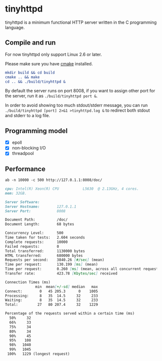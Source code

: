 # tinyhttpd


tinyhttpd is a minimum functional HTTP server written in the C programming language.

## Compile and run

For now tinyhttpd only support Linux 2.6 or later.

Please make sure you have [cmake](https://cmake.org) installed.

```cmake
mkdir build && cd build
cmake .. && make
cd .. && ./build/tinyhttpd &
```

By default the server runs on port 8008, if you want to assign other port for the server, run it as `./build/tinyhttpd port &`.

In order to avoid showing too much stdout/stderr message, you can run `./build/tinyhttpd [port] 2>&1 >tinyhttpd.log &` to redirect both stdout and stderr to a log file.

## Programming model

- [x] epoll
- [x] non-blocking I/O
- [x] threadpool

## Performance 

```markdown
ab -n 10000 -c 500 http://127.0.1.1:8008/doc/
```

```markdown
cpu: Intel(R) Xeon(R) CPU           L5630  @ 2.13GHz, 4 cores.
mem: 32GB.
```

```markdown
Server Software:
Server Hostname:        127.0.1.1
Server Port:            8008

Document Path:          /doc/
Document Length:        68 bytes

Concurrency Level:      500
Time taken for tests:   2.604 seconds
Complete requests:      10000
Failed requests:        0
Total transferred:      1130000 bytes
HTML transferred:       680000 bytes
Requests per second:    3840.26 [#/sec] (mean)
Time per request:       130.199 [ms] (mean)
Time per request:       0.260 [ms] (mean, across all concurrent requests)
Transfer rate:          423.78 [Kbytes/sec] received

Connection Times (ms)
              min  mean[+/-sd] median   max
Connect:        0   45 205.3      0    1005
Processing:     8   35  14.5     32     233
Waiting:        8   35  14.5     32     233
Total:         27   80 207.4     32    1229

Percentage of the requests served within a certain time (ms)
  50%     32
  66%     33
  75%     34
  80%     34
  90%     45
  95%    108
  98%   1040
  99%   1045
 100%   1229 (longest request)
 
```

